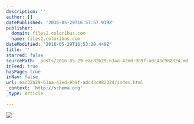 ```yaml
---
description: ''
author: []
datePublished: '2016-05-29T16:57:57.919Z'
publisher:
  domain: files2.coloribus.com
  name: files2.coloribus.com
dateModified: '2016-05-29T16:53:28.449Z'
title: ''
starred: false
sourcePath: _posts/2016-05-29-eac32b29-63aa-42ed-9b9f-adc43c982324.md
inFeed: true
hasPage: true
inNav: false
url: eac32b29-63aa-42ed-9b9f-adc43c982324/index.html
_context: 'http://schema.org'
_type: Article

---
```

![](http://files2.coloribus.com/files/adsarchive/part_1003/10037305/file/cannes-lions-2007-cannes-lions-2007-outdoor-silver-stitch-small-92843.jpg)